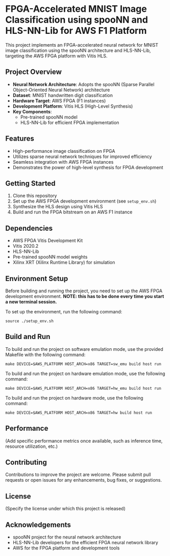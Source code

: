 # FPGA-Accelerated MNIST Image Classification using spooNN and HLS-NN-Lib for AWS F1 Platform

This project implements an FPGA-accelerated neural network for MNIST image classification using the spooNN architecture and HLS-NN-Lib, targeting the AWS FPGA platform with Vitis HLS.

## Project Overview

- **Neural Network Architecture**: Adopts the spooNN (Sparse Parallel Object-Oriented Neural Network) architecture
- **Dataset**: MNIST handwritten digit classification
- **Hardware Target**: AWS FPGA (F1 instances)
- **Development Platform**: Vitis HLS (High-Level Synthesis)
- **Key Components**:
  - Pre-trained spooNN model
  - HLS-NN-Lib for efficient FPGA implementation

## Features

- High-performance image classification on FPGA
- Utilizes sparse neural network techniques for improved efficiency
- Seamless integration with AWS FPGA instances
- Demonstrates the power of high-level synthesis for FPGA development

## Getting Started

1. Clone this repository
2. Set up the AWS FPGA development environment (see `setup_env.sh`)
3. Synthesize the HLS design using Vitis HLS
4. Build and run the FPGA bitstream on an AWS F1 instance

## Dependencies

- AWS FPGA Vitis Development Kit
- Vitis 2020.2
- HLS-NN-Lib
- Pre-trained spooNN model weights
- Xilinx XRT (Xilinx Runtime Library) for simulation


## Environment Setup

Before building and running the project, you need to set up the AWS FPGA development environment.
**NOTE: this has to be done every time you start a new terminal session.**

To set up the environment, run the following command:

```
source ./setup_env.sh
```


## Build and Run

To build and run the project on software emulation mode, use the provided Makefile with the following command:

```
make DEVICE=$AWS_PLATFORM HOST_ARCH=x86 TARGET=sw_emu build host run
```

To build and run the project on hardware emulation mode, use the following command:

```
make DEVICE=$AWS_PLATFORM HOST_ARCH=x86 TARGET=hw_emu build host run
```

To build and run the project on hardware mode, use the following command:

```
make DEVICE=$AWS_PLATFORM HOST_ARCH=x86 TARGET=hw build host run
```

## Performance

(Add specific performance metrics once available, such as inference time, resource utilization, etc.)

## Contributing

Contributions to improve the project are welcome. Please submit pull requests or open issues for any enhancements, bug fixes, or suggestions.

## License

(Specify the license under which this project is released)

## Acknowledgements

- spooNN project for the neural network architecture
- HLS-NN-Lib developers for the efficient FPGA neural network library
- AWS for the FPGA platform and development tools
